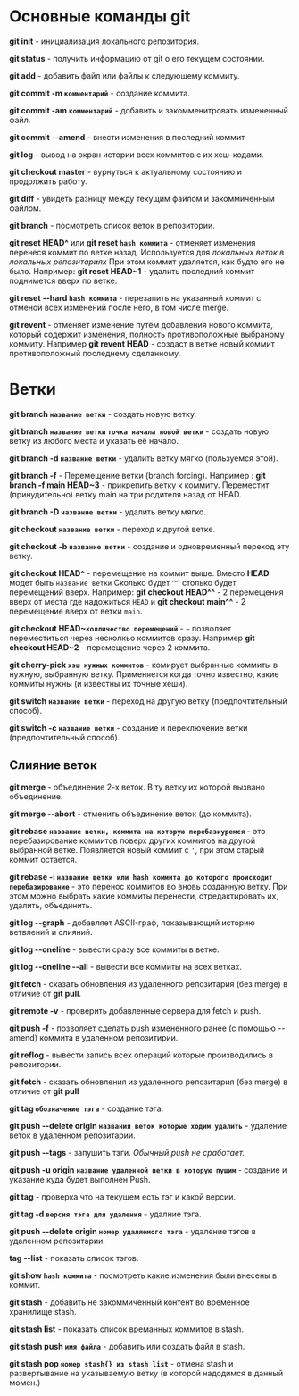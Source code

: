 # Основные команды git

**git init** - инициализация локального репозитория.

**git status** - получить информацию от git о его текущем состоянии.

**git add** - добавить файл или файлы к следующему коммиту.

**git commit -m `комментарий`** - создание коммита.

**git commit -am `комментарий`** - добавить и закомменитровать измененный файл.

**git commit --amend** - внести изменения в последний коммит

**git log** - вывод на экран истории всех коммитов с их хеш-кодами.

**git checkout master** - вурнуться к актуальному состоянию и продолжить работу.

**git diff** - увидеть разницу между текущим файлом и закоммиченным файлом.

**git branch** - посмотреть список веток в репозитории.

**git reset HEAD^** или **git reset `hash коммита`** - отменяет изменения перенеся коммит по ветке назад. Используется для _локальных веток в локальных репозитариях_ При этом коммит удаляется, как будто его не было. Например: **git reset HEAD~1** - удалить последний коммит поднимется вверх по ветке.

**git reset --hard `hash коммита`** - перезапить на указанный коммит с отменой всех изменений после него, в том числе merge.

**git revent** - отменяет изменение путём добавления нового коммита, который содержит изменения, полность противоположные выбраному коммиту. Например **git revent HEAD** - создаст в ветке новый коммит противоположный последнему сделанному.

# Ветки #

**git branch `название ветки`** - создать новую ветку.

**git branch `название ветки` `точка начала новой ветки`** - создать новую ветку из любого места и указать её начало.

**git branch -d `название ветки`** - удалить ветку мягко (пользуемся этой).

**git branch -f** - Перемещение ветки (branch forcing). Например : **git branch -f main HEAD~3** - прикрепить ветку к коммиту. Переместит (принудительно) ветку main на три родителя назад от HEAD.

**git branch -D `название ветки`** - удалить ветку мягко. 

**git checkout `название ветки`** - переход к другой ветке.

**git checkout -b `название ветки`** - создание и одновременный переход эту ветку.

**git checkout HEAD`^`** - перемещение на коммит выше. Вместо **HEAD** модет быть `название ветки` Сколько будет `^^` столько будет перемещений вверх. Например: **git checkout HEAD^^** - 2 перемещения вверх от места где надожиться `HEAD` и **git checkout main^^** - 2 перемещение вверх от ветки `main`.

**git checkout HEAD~`колличество перемещений`** - `~` позволяет переместиться через несколкьо коммитов сразу. Например **git checkout HEAD~2** - перемещение через 2 коммита.

**git cherry-pick `хэш нужных коммитов`** - комирует выбранные коммиты в нужную, выбранную ветку. Применяется когда точно известно, какие коммиты нужны (и известны их точные хеши).

**git switch `название ветки`** - переход на другую ветку (предпочтительный способ).

**git switch -c `название ветки`** - создание и переключение ветки (предпочтительный способ).

## Слияние веток ##

**git merge** - объединение 2-х веток. В ту ветку их которой вызвано объединение.
 
**git merge --abort** - отменить объединение веток (до коммита).

**git rebase `название ветки, коммита на которую перебазиуремся`** - это перебазирование коммитов поверх других коммитов на другой выбранной ветке. Появляется новый коммит с `'`, при этом старый коммит остается.

**git rebase -i `название ветки или hash коммита до которого происходит перебазирование`** - это перенос коммитов во вновь созданную ветку. При этом можно выбрать какие коммиты перенести, отредактировать их, удалить, объединить.

**git log --graph** - добавляет ASCII-граф, показывающий историю ветвлений и слияний.

**git log --oneline** - вывести сразу все коммиты в ветке.

**git log --oneline --all** - вывести все коммиты на всех ветках.

**git fetch** - сказать обновления из удаленного репозитария (без merge) в отличие от **git pull**.

**git remote -v** - проверить добавленные сервера для fetch и push.

**git push -f** - позволяет сделать push измененного ранее (с помощью --amend) коммита в удаленном репозитирии.

**git reflog** - вывести запись всех операций которые производились в репозитории.

**git fetch** - сказать обновления из удаленного репозитария (без merge) в отличие от **git pull**

**git tag `обозначение тэга`** - создание тэга.

**git push --delete origin `названия веток которые ходим удалить`** - удаление веток в удаленном репозитарии.

**git push --tags** - запушить тэги. _Обычный push не сработает._

**git push -u origin `название удаленной ветки в которую пушим`** - создание и указание куда будет выполнен Push.

**git tag** - проверка что на текущем есть тэг и какой версии.

**git tag -d `версия тэга для удаления`** - удалние тэга.

**git push --delete origin `номер удаляемого тэга`** - удаление тэгов в удаленном репозитарии.

**tag --list** - показать список тэгов.

**git show `hash коммита`** - посмотреть какие изменения были внесены в коммит.

**git stash** - добавить не закоммиченный контент во временное хранилище stash.

**git stash list** - показать список времанных коммитов в stash.

**git stash push `имя файла`** - добавить или создать файл в stash.

**git stash pop `номер stash{} из stash list`** - отмена stash и развертывание на указываемую ветку (в которой надодимся в данный момен.)